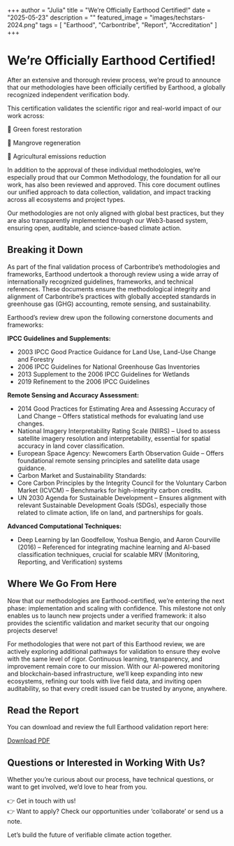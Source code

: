 +++
author = "Julia"
title = "We’re Officially Earthood Certified!"
date = "2025-05-23"
description = ""
featured_image = "images/techstars-2024.png"
tags = [
    "Earthood",
    "Carbontribe",
    "Report",
    "Accreditation"
]
+++

# We’re Officially Earthood Certified!

After an extensive and thorough review process, we’re proud to announce that our methodologies have been officially certified by Earthood, a globally recognized independent verification body.

This certification validates the scientific rigor and real-world impact of our work across:

🌱 Green forest restoration

🌊 Mangrove regeneration

🌾 Agricultural emissions reduction

In addition to the approval of these individual methodologies, we’re especially proud that our Common Methodology, the foundation for all our work, has also been reviewed and approved. This core document outlines our unified approach to data collection, validation, and impact tracking across all ecosystems and project types.

Our methodologies are not only aligned with global best practices, but they are also transparently implemented through our Web3-based system, ensuring open, auditable, and science-based climate action.

## Breaking it Down 


As part of the final validation process of Carbontribe’s methodologies and frameworks, Earthood undertook a thorough review using a wide array of internationally recognized guidelines, frameworks, and technical references. These documents ensure the methodological integrity and alignment of Carbontribe’s practices with globally accepted standards in greenhouse gas (GHG) accounting, remote sensing, and sustainability.

Earthood’s review drew upon the following cornerstone documents and frameworks:



**IPCC Guidelines and Supplements:**

- 2003 IPCC Good Practice Guidance for Land Use, Land-Use Change and Forestry
- 2006 IPCC Guidelines for National Greenhouse Gas Inventories
- 2013 Supplement to the 2006 IPCC Guidelines for Wetlands
- 2019 Refinement to the 2006 IPCC Guidelines

**Remote Sensing and Accuracy Assessment:**

- 2014 Good Practices for Estimating Area and Assessing Accuracy of Land Change – Offers statistical methods for evaluating land use changes.
- National Imagery Interpretability Rating Scale (NIIRS) – Used to assess satellite imagery resolution and interpretability, essential for spatial accuracy in land cover classification.
- European Space Agency: Newcomers Earth Observation Guide – Offers foundational remote sensing principles and satellite data usage guidance.
- Carbon Market and Sustainability Standards:
- Core Carbon Principles by the Integrity Council for the Voluntary Carbon Market (ICVCM) – Benchmarks for high-integrity carbon credits.
- UN 2030 Agenda for Sustainable Development – Ensures alignment with relevant Sustainable Development Goals (SDGs), especially those related to climate action, life on land, and partnerships for goals.

**Advanced Computational Techniques:**

- Deep Learning by Ian Goodfellow, Yoshua Bengio, and Aaron Courville (2016) – Referenced for integrating machine learning and AI-based classification techniques, crucial for scalable MRV (Monitoring, Reporting, and Verification) systems

## Where We Go From Here

Now that our methodologies are Earthood-certified, we’re entering the next phase: implementation and scaling with confidence. This milestone not only enables us to launch new projects under a verified framework: it also provides the scientific validation and market security that our ongoing projects deserve!

For methodologies that were not part of this Earthood review, we are actively exploring additional pathways for validation to ensure they evolve with the same level of rigor. Continuous learning, transparency, and improvement remain core to our mission. With our AI-powered monitoring and blockchain-based infrastructure, we’ll keep expanding into new ecosystems, refining our tools with live field data, and inviting open auditability, so that every credit issued can be trusted by anyone, anywhere.


## Read the Report

You can download and review the full Earthood validation report here:

[Download PDF]( /files/accreditation/report.pdf )

## Questions or Interested in Working With Us?

Whether you’re curious about our process, have technical questions, or want to get involved, we’d love to hear from you.

👉 Get in touch with us!  
👉 Want to apply? Check our opportunities under ‘collaborate’ or send us a note.  

Let’s build the future of verifiable climate action together.